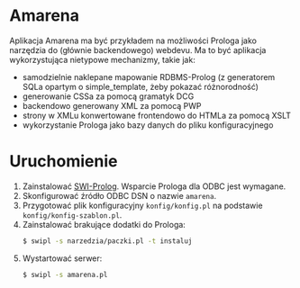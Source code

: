 Amarena
=======

Aplikacja Amarena ma być przykładem na możliwości Prologa jako narzędzia
do (głównie backendowego) webdevu. Ma to być aplikacja wykorzystująca nietypowe
mechanizmy, takie jak:
- samodzielnie naklepane mapowanie RDBMS-Prolog (z generatorem SQLa opartym
  o simple_template, żeby pokazać różnorodność)
- generowanie CSSa za pomocą gramatyk DCG
- backendowo generowany XML za pomocą PWP
- strony w XMLu konwertowane frontendowo do HTMLa za pomocą XSLT
- wykorzystanie Prologa jako bazy danych do pliku konfiguracyjnego

Uruchomienie
===========

1. Zainstalować [SWI-Prolog](http://www.swi-prolog.org/). Wsparcie Prologa
   dla ODBC jest wymagane.
2. Skonfigurować źródło ODBC DSN o nazwie `amarena`.
3. Przygotować plik konfiguracyjny `konfig/konfig.pl` na podstawie `konfig/konfig-szablon.pl`.
4. Zainstalować brakujące dodatki do Prologa:
   ```bash
   $ swipl -s narzedzia/paczki.pl -t instaluj
   ```
5. Wystartować serwer:
   ```bash
   $ swipl -s amarena.pl
   ```
